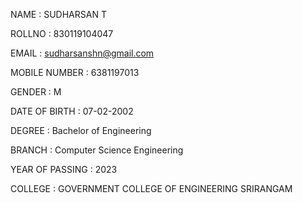 NAME :
SUDHARSAN T

ROLLNO	:
830119104047

EMAIL	:
sudharsanshn@gmail.com

MOBILE NUMBER	:
6381197013

GENDER	:
M

DATE OF BIRTH	:
07-02-2002

DEGREE :
Bachelor of Engineering

BRANCH	:
Computer Science Engineering

YEAR OF PASSING	:
2023

COLLEGE	:
GOVERNMENT COLLEGE OF ENGINEERING SRIRANGAM 

